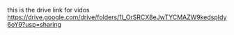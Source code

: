 this is the drive link for vidos
https://drive.google.com/drive/folders/1I_OrSRCX8eJwTYCMAZW9kedspIdy6oY9?usp=sharing
